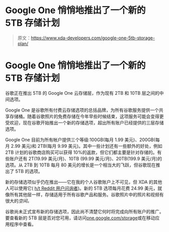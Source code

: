 # Google One 悄悄地推出了一个新的 5TB 存储计划

> 原文：<https://www.xda-developers.com/google-one-5tb-storage-plan/>

# Google One 悄悄地推出了一个新的 5TB 存储计划

谷歌正在推出 5TB 的 Google One 云存储层，作为现有 2TB 和 10TB 层之间的中间选项。

Google One 是谷歌所有付费云存储选项的总括品牌，为所有谷歌服务提供一个共享存储桶。随着谷歌照片的免费存储在今年早些时候结束，这项服务可能会变得更受欢迎，现在谷歌开始推出一个新的存储选项，超出所有账户已经提供的三层存储选项。

Google One 目前为所有帐户提供三个等级:100GB(每月 1.99 美元)、200GB(每月 2.99 美元)和 2TB(每月 9.99 美元)。其中一些计划还有一些额外的好处，例如 2TB 计划的谷歌商店购买可以获得 10%的返款，但它们都主要是针对存储的。有些账户还有 2T(19.99 美元/月)、10TB (99.99 美元/月)、20TB(199.9 美元/月)的选项。从 2TB 到 10TB 每月 80 美元的增长是一个相当大的飞跃，但谷歌现在推出了 5TB 的选项。

新的存储选项似乎仍在推出——它在我的个人谷歌账户上不可见，但 XDA 的其他人可以使用它( [h/t Reddit 用户问询者](https://www.reddit.com/r/google/comments/pmc6f1/google_one_adds_5tb_plan_at_last/))。新的 5TB 选项每月花费 24.99 美元，就像所有其他层一样，存储适用于所有谷歌产品和服务。谷歌照片中的照片和视频有很大的*空间。*

谷歌尚未正式宣布新的存储选项，因此尚不清楚它何时将完成向所有账户的推广。要查看新的 5TB 层是否对您可用，请访问[one.google.com/storage](https://one.google.com/storage)或在移动应用程序中查看。